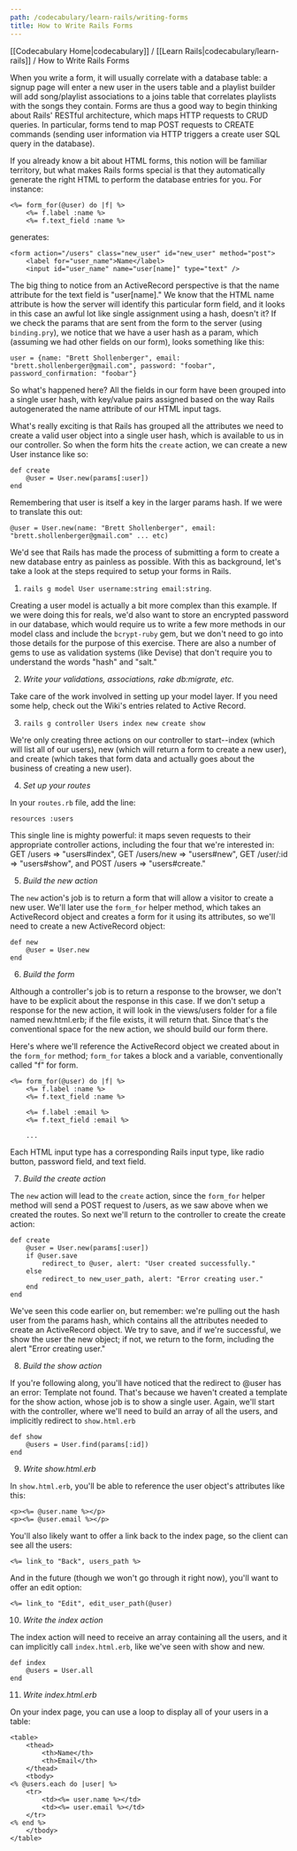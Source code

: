 ```yaml
---
path: /codecabulary/learn-rails/writing-forms
title: How to Write Rails Forms
---
```

[[Codecabulary Home|codecabulary]] / [[Learn Rails|codecabulary/learn-rails]] / How to Write Rails Forms

<!-- ---title: How to Write Rails Forms -->

When you write a form, it will usually correlate with a database table: a signup page will enter a new user in the users table and a playlist builder will add song/playlist associations to a joins table that correlates playlists with the songs they contain. Forms are thus a good way to begin thinking about Rails' RESTful architecture, which maps HTTP requests to CRUD queries. In particular, forms tend to map POST requests to CREATE commands (sending user information via HTTP triggers a create user SQL query in the database). 

If you already know a bit about HTML forms, this notion will be familiar territory, but what makes Rails forms special is that they automatically generate the right HTML to perform the database entries for you. For instance:

	<%= form_for(@user) do |f| %>
		<%= f.label :name %>
		<%= f.text_field :name %>
	
generates:

	<form action="/users" class="new_user" id="new_user" method="post">
		<label for="user_name">Name</label>
		<input id="user_name" name="user[name]" type="text" />

The big thing to notice from an ActiveRecord perspective is that the name attribute for the text field is "user[name]." We know that the HTML name attribute is how the server will identify this particular form field, and it looks in this case an awful lot like single assignment using a hash, doesn't it? If we check the params that are sent from the form to the server (using `binding.pry`), we notice that we have a user hash as a param, which (assuming we had other fields on our form), looks something like this:

	user = {name: "Brett Shollenberger", email: "brett.shollenberger@gmail.com", password: "foobar", password_confirmation: "foobar"}
	
So what's happened here? All the fields in our form have been grouped into a single user hash, with key/value pairs assigned based on the way Rails autogenerated the name attribute of our HTML input tags. 

What's really exciting is that Rails has grouped all the attributes we need to create a valid user object into a single user hash, which is available to us in our controller. So when the form hits the `create` action, we can create a new User instance like so:
	
	def create
		@user = User.new(params[:user])
	end
	
Remembering that user is itself a key in the larger params hash. If we were to translate this out:

	@user = User.new(name: "Brett Shollenberger", email: "brett.shollenberger@gmail.com" ... etc)
	
We'd see that Rails has made the process of submitting a form to create a new database entry as painless as possible. With this as background, let's take a look at the steps required to setup your forms in Rails.

1) `rails g model User username:string email:string`. 

Creating a user model is actually a bit more complex than this example. If we were doing this for reals, we'd also want to store an encrypted password in our database, which would require us to write a few more methods in our model class and include the `bcrypt-ruby` gem, but we don't need to go into those details for the purpose of this exercise. There are also a number of gems to use as validation systems (like Devise) that don't require you to understand the words "hash" and "salt."

2) _Write your validations, associations, rake db:migrate, etc._

Take care of the work involved in setting up your model layer. If you need some help, check out the Wiki's entries related to Active Record. 

3) `rails g controller Users index new create show`

We're only creating three actions on our controller to start--index (which will list all of our users), new (which will return a form to create a new user), and create (which takes that form data and actually goes about the business of creating a new user). 

4) _Set up your routes_

In your `routes.rb` file, add the line:

	resources :users
	
This single line is mighty powerful: it maps seven requests to their appropriate controller actions, including the four that we're interested in: GET /users => "users#index", GET /users/new => "users#new", GET /user/:id => "users#show", and POST /users => "users#create."

5) _Build the new action_

The `new` action's job is to return a form that will allow a visitor to create a new user. We'll later use the `form_for` helper method, which takes an ActiveRecord object and creates a form for it using its attributes, so we'll need to create a new ActiveRecord object:

	def new
		@user = User.new
	end
	
6) _Build the form_

Although a controller's job is to return a response to the browser, we don't have to be explicit about the response in this case. If we don't setup a response for the new action, it will look in the views/users folder for a file named new.html.erb; if the file exists, it will return that. Since that's the conventional space for the new action, we should build our form there. 

Here's where we'll reference the ActiveRecord object we created about in the `form_for` method; `form_for` takes a block and a variable, conventionally called "f" for form.

	<%= form_for(@user) do |f| %>
		<%= f.label :name %>
		<%= f.text_field :name %>
		
		<%= f.label :email %>
		<%= f.text_field :email %>
		
		...
		
Each HTML input type has a corresponding Rails input type, like radio button, password field, and text field.

7) _Build the create action_

The `new` action will lead to the `create` action, since the `form_for` helper method will send a POST request to /users, as we saw above when we created the routes. So next we'll return to the controller to create the create action:

	def create
		@user = User.new(params[:user])
		if @user.save
			redirect_to @user, alert: "User created successfully."
		else
			redirect_to new_user_path, alert: "Error creating user."
		end
	end

We've seen this code earlier on, but remember: we're pulling out the hash user from the params hash, which contains all the attributes needed to create an ActiveRecord object. We try to save, and if we're successful, we show the user the new object; if not, we return to the form, including the alert "Error creating user."

8) _Build the show action_

If you're following along, you'll have noticed that the redirect to @user has an error: Template not found. That's because we haven't created a template for the show action, whose job is to show a single user. Again, we'll start with the controller, where we'll need to build an array of all the users, and implicitly redirect to `show.html.erb`

	def show
		@users = User.find(params[:id])
	end
	
9) _Write show.html.erb_

In `show.html.erb`, you'll be able to reference the user object's attributes like this:

	<p><%= @user.name %></p>
	<p><%= @user.email %></p>

You'll also likely want to offer a link back to the index page, so the client can see all the users:

	<%= link_to "Back", users_path %>
	
And in the future (though we won't go through it right now), you'll want to offer an edit option:

	<%= link_to "Edit", edit_user_path(@user)
	
10) _Write the index action_

The index action will need to receive an array containing all the users, and it can implicitly call `index.html.erb`, like we've seen with show and new.

	def index
		@users = User.all
	end
	
11) _Write index.html.erb_

On your index page, you can use a loop to display all of your users in a table:

	<table>
		<thead>
			<th>Name</th>
			<th>Email</th>
		</thead>
		<tbody>
	<% @users.each do |user| %>
		<tr>
			<td><%= user.name %></td>
			<td><%= user.email %></td>
		</tr>
	<% end %>
		</tbody>
	</table>
	

	


	
